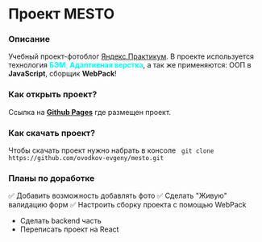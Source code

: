 # Проект MESTO


### Описание
Учебный проект-фотоблог [Яндекс.Практикум](https://practicum.yandex.ru/). В проекте используется технология <span style="color:aqua">__БЭМ__, __Адаптивная верстка__</span>, а так же применяются: ООП в __JavaScript__, сборщик __WebPack__!


### Как открыть проект?

Ссылка на __[Github Pages](https://ovodkov-evgeny.github.io/mesto/)__ где размещен проект.


### Как скачать проект?

Чтобы скачать проект нужно набрать в консоле ``` git clone https://github.com/ovodkov-evgeny/mesto.git```


### Планы по доработке

✅ Добавить возможность добавлять фото
✅ Сделать "Живую" валидацию форм
✅ Настроить сборку проекта с помощью WebPack
* Сделать backend часть
* Переписать проект на React

